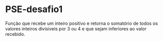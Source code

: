 # PSE-desafio1
Função que recebe um inteiro positivo e retorna o somatório de todos os valores inteiros divisiveis por 3 ou 4 e que sejam inferiores ao valor recebido.

